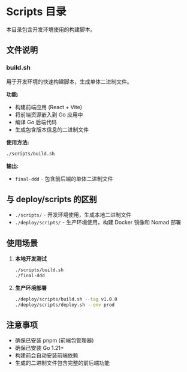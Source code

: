 # Scripts 目录

本目录包含开发环境使用的构建脚本。

## 文件说明

### build.sh
用于开发环境的快速构建脚本，生成单体二进制文件。

**功能:**
- 构建前端应用 (React + Vite)
- 将前端资源嵌入到 Go 应用中
- 编译 Go 后端代码
- 生成包含版本信息的二进制文件

**使用方法:**
```bash
./scripts/build.sh
```

**输出:**
- `final-ddd` - 包含前后端的单体二进制文件

## 与 deploy/scripts 的区别

- `./scripts/` - 开发环境使用，生成本地二进制文件
- `./deploy/scripts/` - 生产环境使用，构建 Docker 镜像和 Nomad 部署

## 使用场景

1. **本地开发测试**
   ```bash
   ./scripts/build.sh
   ./final-ddd
   ```

2. **生产环境部署**
   ```bash
   ./deploy/scripts/build.sh --tag v1.0.0
   ./deploy/scripts/deploy.sh --env prod
   ```

## 注意事项

- 确保已安装 pnpm (前端包管理器)
- 确保已安装 Go 1.21+ 
- 构建前会自动安装前端依赖
- 生成的二进制文件包含完整的前后端功能
